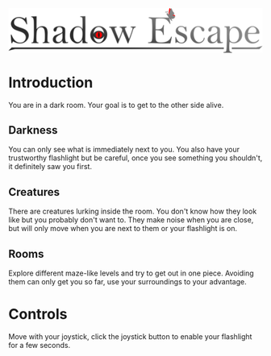 ![game logo](img/game_logo.png)

# Introduction

You are in a dark room. Your goal is to get to the other side alive.

## Darkness

You can only see what is immediately next to you. You also have your trustworthy flashlight but be careful, once you see something you shouldn't, it definitely saw you first.

## Creatures

There are creatures lurking inside the room. You don't know how they look like but you probably don't want to. They make noise when you are close, but will only move when you are next to them or your flashlight is on.

## Rooms

Explore different maze-like levels and try to get out in one piece. Avoiding them can only get you so far, use your surroundings to your advantage.

# Controls

Move with your joystick, click the joystick button to enable your flashlight for a few seconds.

